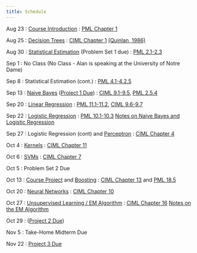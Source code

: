 ```yaml
---
title: Schedule
---
```


Aug 23
: [Course Introduction](https://github.com/aritter/CS-4641/raw/main/slides/introduction.pdf)
  : [PML Chapter 1](https://github.com/probml/pml-book/releases/latest/download/book1.pdf)

Aug 25
: [Decision Trees](https://github.com/aritter/CS-4641/raw/main/slides/dtrees.pdf)
  : [CIML Chapter 1](http://ciml.info/dl/v0_99/ciml-v0_99-ch01.pdf) [(Quinlan, 1986)](https://link.springer.com/content/pdf/10.1007/BF00116251.pdf)

Aug 30
: [Statistical Estimation](https://github.com/aritter/CS-4641/raw/main/slides/estimation.pdf) (Problem Set 1 due)
  : [PML 2.1-2.3](https://github.com/probml/pml-book/releases/latest/download/book1.pdf)

Sep 1
: No Class (No Class - Alan is speaking at the University of Notre Dame)

Sep 8
: Statistical Estimation (cont.)
  : [PML 4.1-4.2.5](https://github.com/probml/pml-book/releases/latest/download/book1.pdf)

Sep 13
: [Naive Bayes](https://github.com/aritter/CS-4641/raw/main/slides/naive_bayes.pdf) ([Project 1 Due](https://colab.research.google.com/drive/1ar34O8xpE_oRK5tjx22oRcKwsCtEE_LM))
  : [CIML 9.1-9.5](http://ciml.info/dl/v0_99/ciml-v0_99-ch09.pdf), [PML 2.5.4](https://github.com/probml/pml-book/releases/latest/download/book1.pdf)

Sep 20
: [Linear Regression](https://github.com/aritter/CS-4641/raw/main/slides/linear_regression.pdf)
  : [PML 11.1-11.2](https://github.com/probml/pml-book/releases/latest/download/book1.pdf), [CIML 9.6-9.7](http://ciml.info/dl/v0_99/ciml-v0_99-ch09.pdf)

Sep 22
: [Logistic Regression](https://github.com/aritter/CS-4641/raw/main/slides/logistic_regression.pdf)
  : [PML 10.1-10.3](https://github.com/probml/pml-book/releases/latest/download/book1.pdf) [Notes on Naive Bayes and Logistic Regression](http://www.cs.cmu.edu/~tom/mlbook/NBayesLogReg.pdf)

Sep 27
: Logistic Regression (cont) and [Perceptron](https://github.com/aritter/CS-4641/raw/main/slides/perceptron.pdf)
  : [CIML Chapter 4](http://ciml.info/dl/v0_99/ciml-v0_99-ch04.pdf)

Oct 4
: [Kernels](https://github.com/aritter/CS-4641/raw/main/slides/kernels.pdf)
  : [CIML Chapter 11](http://ciml.info/dl/v0_99/ciml-v0_99-ch11.pdf)

Oct 6
: [SVMs](https://github.com/aritter/CS-4641/raw/main/slides/svm.pdf)
  : [CIML Chapter 7](http://ciml.info/dl/v0_99/ciml-v0_99-ch07.pdf)
  
Oct 5
: Problem Set 2 Due

Oct 13
: [Course Project](https://github.com/aritter/CS-4641/raw/main/slides/project.pdf) and [Boosting](https://github.com/aritter/CS-4641/raw/main/slides/boosting.pdf)
  : [CIML Chapter 13](http://ciml.info/dl/v0_99/ciml-v0_99-ch13.pdf) and [PML 18.5](https://github.com/probml/pml-book/releases/latest/download/book1.pdf)

Oct 20
: [Neural Networks](https://github.com/aritter/CS-4641/raw/main/slides/nn.pdf)
  : [CIML Chapter 10](http://ciml.info/dl/v0_99/ciml-v0_99-ch10.pdf)

Oct 27
: [Unsupervised Learning / EM Algorithm](https://github.com/aritter/CS-4641/raw/main/slides/em.pdf)
  : [CIML Chapter 16](http://ciml.info/dl/v0_99/ciml-v0_99-ch16.pdf) [Notes on the EM Algorithm](http://cs229.stanford.edu/notes2021fall/cs229-notes8.pdf)

Oct 29
: ([Project 2 Due](https://colab.research.google.com/drive/1PP8DWYP73NEGZzuNv-ilabkJ8NuoLBR8?usp=sharing))

Nov 5
: Take-Home Midterm Due

Nov 22
: [Project 3 Due](https://colab.research.google.com/drive/1bGqBipvK2cLrTv79P9R2XwoRC-fiSIzt)
